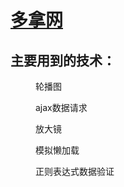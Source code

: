 <h1><a href="https://ashdz.github.io/duona">多拿网</a></h1>
<dl>
  <dt>
     <h2>主要用到的技术：</h2>
  </dt>
  <dd>
    <p>轮播图</p>
    <p>ajax数据请求</p>
    <p>放大镜</p>
    <p>模拟懒加载</p>
    <p>正则表达式数据验证</p>
  </dd>
</dl>

